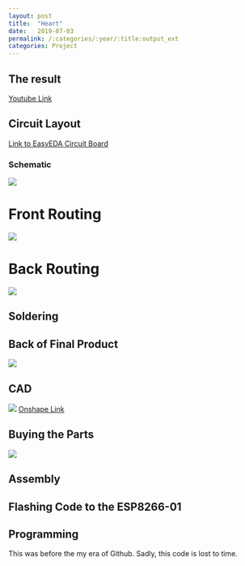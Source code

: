 ```yaml
---
layout: post
title:  "Heart"
date:   2019-07-03
permalink: /:categories/:year/:title:output_ext
categories: Project
---
```

## The result
[Youtube Link](https://youtube.com/shorts/6_xp-CrCGG8)

## Circuit Layout
[Link to EasyEDA Circuit Board](https://oshwlab.com/Neil_P/heart)
### Schematic
![](/assets/images/2019-07-03-Heart_Layout.png)
# Front Routing
![](/assets/images/2019-07-03-Heart_Route_F.png)
# Back Routing
![](/assets/images/2019-07-03-Heart_Route_B.png)

## Soldering
## Back of Final Product
![](/assets/images/2019-07-03-Heart_Circuit.JPG)

## CAD
![](/assets/images/2019-07-03-Heart_CAD.png)
[Onshape Link](https://cad.onshape.com/documents/15f645526f0674b34b06333f/w/bc74707efc5d9cf88b341149/e/992b3bf97ffc116bc8111012)

## Buying the Parts
![](/assets/images/2019-07-03-Heart_Keychain.JPG)

## Assembly

## Flashing Code to the ESP8266-01

## Programming
This was before the my era of Github. Sadly, this code is lost to time.

